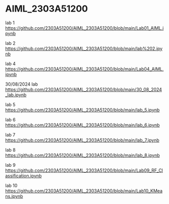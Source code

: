 # AIML_2303A51200

lab 1 https://github.com/2303A51200/AIML_2303A51200/blob/main/Lab01_AIML.ipynb

lab 2 https://github.com/2303A51200/AIML_2303A51200/blob/main/lab%202.ipynb

lab 4 https://github.com/2303A51200/AIML_2303A51200/blob/main/Lab04_AIML.ipynb

30/08/2024 lab https://github.com/2303A51200/AIML_2303A51200/blob/main/30_08_2024_lab.ipynb

lab 5 https://github.com/2303A51200/AIML_2303A51200/blob/main/lab_5.ipynb

lab 6 https://github.com/2303A51200/AIML_2303A51200/blob/main/lab_6.ipynb

lab 7 https://github.com/2303A51200/AIML_2303A51200/blob/main/lab_7.ipynb

lab 8 https://github.com/2303A51200/AIML_2303A51200/blob/main/lab_8.ipynb

lab 9 https://github.com/2303A51200/AIML_2303A51200/blob/main/Lab09_RF_Classification.ipynb

lab 10 https://github.com/2303A51200/AIML_2303A51200/blob/main/Lab10_KMeans.ipynb
